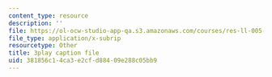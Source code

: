 ```yaml
---
content_type: resource
description: ''
file: https://ol-ocw-studio-app-qa.s3.amazonaws.com/courses/res-ll-005-mathematics-of-big-data-and-machine-learning-january-iap-2020/381856c14ca3e2cfd88409e288c05bb9_2DDjHvH8d2k.srt
file_type: application/x-subrip
resourcetype: Other
title: 3play caption file
uid: 381856c1-4ca3-e2cf-d884-09e288c05bb9
---
```

